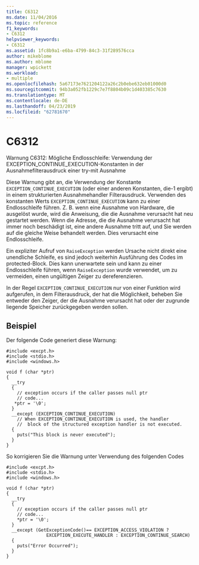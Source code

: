 ```yaml
---
title: C6312
ms.date: 11/04/2016
ms.topic: reference
f1_keywords:
- C6312
helpviewer_keywords:
- C6312
ms.assetid: 1fc8b9a1-e6ba-4799-84c3-31f289576cca
author: mikeblome
ms.author: mblome
manager: wpickett
ms.workload:
- multiple
ms.openlocfilehash: 5a67173e7621204122a26c2b0ebe632eb01000d0
ms.sourcegitcommit: 94b3a052fb1229c7e7f8804b09c1d403385c7630
ms.translationtype: MT
ms.contentlocale: de-DE
ms.lasthandoff: 04/23/2019
ms.locfileid: "62781670"
---
```

# <a name="c6312"></a>C6312
Warnung C6312: Mögliche Endlosschleife: Verwendung der EXCEPTION_CONTINUE_EXECUTION-Konstanten in der Ausnahmefilterausdruck einer try-mit Ausnahme

 Diese Warnung gibt an, die Verwendung der Konstante `EXCEPTION_CONTINUE_EXECUTION` (oder einer anderen Konstanten, die-1 ergibt) in einem strukturierten Ausnahmehandler Filterausdruck. Verwenden des konstanten Werts `EXCEPTION_CONTINUE_EXECUTION` kann zu einer Endlosschleife führen. Z. B. wenn eine Ausnahme von Hardware, die ausgelöst wurde, wird die Anweisung, die die Ausnahme verursacht hat neu gestartet werden. Wenn die Adresse, die die Ausnahme verursacht hat immer noch beschädigt ist, eine andere Ausnahme tritt auf, und Sie werden auf die gleiche Weise behandelt werden. Dies verursacht eine Endlosschleife.

 Ein expliziter Aufruf von `RaiseException` werden Ursache nicht direkt eine unendliche Schleife, es sind jedoch weiterhin Ausführung des Codes im protected-Block. Dies kann unerwartete sein und kann zu einer Endlosschleife führen, wenn `RaiseException` wurde verwendet, um zu vermeiden, einen ungültigen Zeiger zu dereferenzieren.

 In der Regel `EXCEPTION_CONTINUE_EXECUTION` nur von einer Funktion wird aufgerufen, in dem Filterausdruck, der hat die Möglichkeit, beheben Sie entweder den Zeiger, der die Ausnahme verursacht hat oder der zugrunde liegende Speicher zurückgegeben werden sollen.

## <a name="example"></a>Beispiel
 Der folgende Code generiert diese Warnung:

```
#include <excpt.h>
#include <stdio.h>
#include <windows.h>

void f (char *ptr)
{
  __try
  {
    // exception occurs if the caller passes null ptr
    // code...
   *ptr = '\0';
  }
  __except (EXCEPTION_CONTINUE_EXECUTION)
    // When EXCEPTION_CONTINUE_EXECUTION is used, the handler
    //  block of the structured exception handler is not executed.
  {
    puts("This block is never executed");
  }
}
```

 So korrigieren Sie die Warnung unter Verwendung des folgenden Codes

```
#include <excpt.h>
#include <stdio.h>
#include <windows.h>

void f (char *ptr)
{
  __try
  {
    // exception occurs if the caller passes null ptr
    // code...
    *ptr = '\0';
  }
  __except (GetExceptionCode()== EXCEPTION_ACCESS_VIOLATION ?
               EXCEPTION_EXECUTE_HANDLER : EXCEPTION_CONTINUE_SEARCH)
  {
    puts("Error Occurred");
  }
}
```